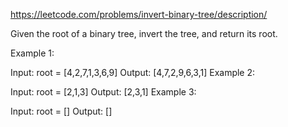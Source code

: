 https://leetcode.com/problems/invert-binary-tree/description/

Given the root of a binary tree, invert the tree, and return its root.

Example 1:

Input: root = [4,2,7,1,3,6,9]
Output: [4,7,2,9,6,3,1]
Example 2:

Input: root = [2,1,3]
Output: [2,3,1]
Example 3:

Input: root = []
Output: []
